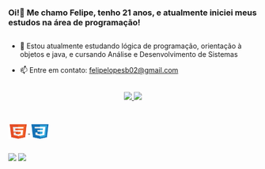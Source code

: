 ### Oi!👋 Me chamo Felipe, tenho 21 anos, e atualmente iniciei meus estudos na área de programação!

##

- 🌱 Estou atualmente estudando lógica de programação, orientação à objetos e java, e cursando Análise e Desenvolvimento de Sistemas
- 📫 Entre em contato: felipelopesb02@gmail.com

  ##

<div align="center">
  <a href="https://github.com/Felipe-LB">
  <img height="180em" src="https://github-readme-stats.vercel.app/api?username=Felipe-LB&show_icons=false&theme=highcontrast&include_all_commits=true&count_private=true"/>
  <img height="180em" src="https://github-readme-stats.vercel.app/api/top-langs/?username=Felipe-LB&layout=compact&langs_count=7&theme=highcontrast"/>
</div>
  
  ##
<div style="display: inline_block"><br>
  <img align="center" alt="Felipe-HTML" height="30" width="40" src="https://raw.githubusercontent.com/devicons/devicon/master/icons/html5/html5-original.svg">
  <img align="center" alt="Felipe-CSS" height="30" width="40" src="https://raw.githubusercontent.com/devicons/devicon/master/icons/css3/css3-original.svg">
  
</div>
  
  ##
 
<div> 
  
  <a href = "mailto:felipelopesb02@gmail.com"><img src="https://img.shields.io/badge/-Gmail-%23333?style=for-the-badge&logo=gmail&logoColor=white" target="_blank"></a>
  <a href="https://www.linkedin.com/in/felipe-l-7b4112196" target="_blank"><img src="https://img.shields.io/badge/-LinkedIn-%230077B5?style=for-the-badge&logo=linkedin&logoColor=white" target="_blank"></a> 
 

 
</div>
